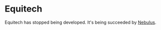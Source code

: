 # Equitech

Equitech has stopped being developed. It's being succeeded by [Nebulus](https://github.com/ProjectNebulus/).
